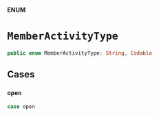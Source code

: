 **ENUM**

# `MemberActivityType`

```swift
public enum MemberActivityType: String, Codable
```

## Cases
### `open`

```swift
case open
```
